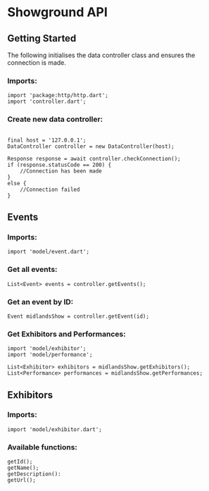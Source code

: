 # Showground API

## Getting Started

The following initialises the data controller class and ensures the connection is made.

### Imports:
	
~~~~
import 'package:http/http.dart';
import 'controller.dart';
~~~~

### Create new data controller:
~~~~

final host = '127.0.0.1';
DataController controller = new DataController(host);

Response response = await controller.checkConnection();
if (response.statusCode == 200) {
    //Connection has been made
}
else {
    //Connection failed
}

~~~~

## Events

### Imports:

~~~
import 'model/event.dart';
~~~

### Get all events:
~~~~ 
List<Event> events = controller.getEvents();
~~~~

### Get an event by ID:
~~~~
Event midlandsShow = controller.getEvent(id);
~~~~

### Get Exhibitors and Performances:

~~~~
import 'model/exhibitor';
import 'model/performance';

List<Exhibitor> exhibitors = midlandsShow.getExhibitors();
List<Performance> performances = midlandsShow.getPerformances;
~~~~

## Exhibitors

### Imports:

~~~
import 'model/exhibitor.dart';
~~~

### Available functions:

~~~~
getId();
getName();
getDescription():
getUrl();
~~~~
